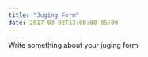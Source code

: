 ```yaml
---
title: "Juging Form"
date: 2017-03-02T12:00:00-05:00
---
```

Write something about your juging form.

